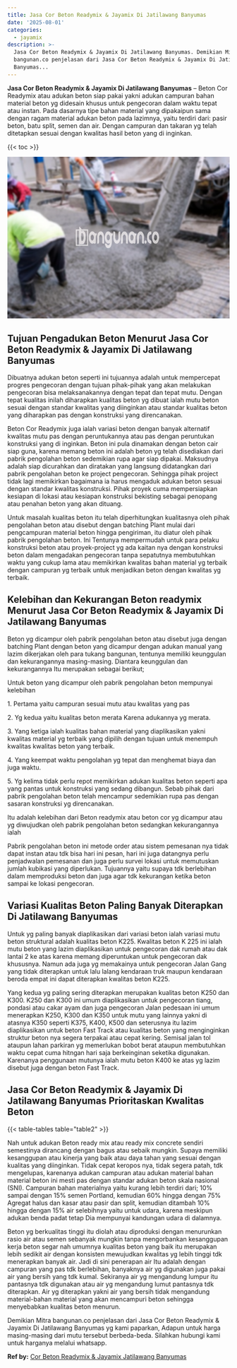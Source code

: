 ```yaml
---
title: Jasa Cor Beton Readymix & Jayamix Di Jatilawang Banyumas
date: '2025-08-01'
categories:
  - jayamix
description: >-
  Jasa Cor Beton Readymix & Jayamix Di Jatilawang Banyumas. Demikian Mitra
  bangunan.co penjelasan dari Jasa Cor Beton Readymix & Jayamix Di Jatilawang
  Banyumas...
---
```


**Jasa Cor Beton Readymix & Jayamix Di Jatilawang Banyumas** – Beton Cor Readymix atau adukan beton siap pakai yakni adukan campuran bahan material beton yg didesain khusus untuk pengecoran dalam waktu tepat atau instan. Pada dasarnya tipe bahan material yang dipakaipun sama dengan ragam material adukan beton pada lazimnya, yaitu terdiri dari: pasir beton, batu split, semen dan air. Dengan campuran dan takaran yg telah ditetapkan sesuai dengan kwalitas hasil beton yang di inginkan.

{{< toc >}}

![Jasa Cor Beton Readymix & Jayamix Di Jatilawang Banyumas](/images/jasa-cor-readymix-60.png)

## Tujuan Pengadukan Beton Menurut Jasa Cor Beton Readymix & Jayamix Di Jatilawang Banyumas

Dibuatnya adukan beton seperti ini tujuannya adalah untuk mempercepat progres pengecoran dengan tujuan pihak-pihak yang akan melakukan pengecoran bisa melaksanakannya dengan tepat dan tepat mutu. Dengan tepat kualitas inilah diharapkan kualitas beton yg dibuat ialah mutu beton sesuai dengan standar kwalitas yang diinginkan atau standar kualitas beton yang diharapkan pas dengan konstruksi yang direncanakan.

Beton Cor Readymix juga ialah variasi beton dengan banyak alternatif kwalitas mutu pas dengan peruntukannya atau pas dengan peruntukan konstruksi yang di inginkan. Beton ini pula dinamakan dengan beton cair siap guna, karena memang beton ini adalah beton yg telah disediakan dari pabrik pengolahan beton sedemikian rupa agar siap dipakai. Maksudnya adalah siap dicurahkan dan diratakan yang langsung didatangkan dari pabrik pengolahan beton ke project pengecoran. Sehingga pihak project tidak lagi memikirkan bagaimana ia harus mengaduk adukan beton sesuai dengan standar kwalitas konstruksi. Pihak proyek cuma mempersiapkan kesiapan di lokasi atau kesiapan konstruksi bekisting sebagai penopang atau penahan beton yang akan dituang.

Untuk masalah kualitas beton itu telah diperhitungkan kualitasnya oleh pihak pengolahan beton atau disebut dengan batching Plant mulai dari pengcampuran material beton hingga pengiriman, itu diatur oleh pihak pabrik pengolahan beton. Ini Tentunya mempermudah untuk para pelaku konstruksi beton atau proyek-project yg ada kaitan nya dengan konstruksi beton dalam mengadakan pengecoran tanpa sepatutnya membutuhkan waktu yang cukup lama atau memikirkan kwalitas bahan material yg terbaik dengan campuran yg terbaik untuk menjadikan beton dengan kwalitas yg terbaik.

## Kelebihan dan Kekurangan Beton readymix Menurut Jasa Cor Beton Readymix & Jayamix Di Jatilawang Banyumas

Beton yg dicampur oleh pabrik pengolahan beton atau disebut juga dengan batching Plant dengan beton yang dicampur dengan adukan manual yang lazim dikerjakan oleh para tukang bangunan, tentunya memiliki keunggulan dan kekurangannya masing-masing. Diantara keunggulan dan kekurangannya Itu merupakan sebagai berikut;

Untuk beton yang dicampur oleh pabrik pengolahan beton mempunyai kelebihan

1\. Pertama yaitu campuran sesuai mutu atau kwalitas yang pas

2\. Yg kedua yaitu kualitas beton merata Karena adukannya yg merata.

3\. Yang ketiga ialah kualitas bahan material yang diaplikasikan yakni kwalitas material yg terbaik yang dipilih dengan tujuan untuk menempuh kwalitas kwalitas beton yang terbaik.

4\. Yang keempat waktu pengolahan yg tepat dan menghemat biaya dan juga waktu.

5\. Yg kelima tidak perlu repot memikirkan adukan kualitas beton seperti apa yang pantas untuk konstruksi yang sedang dibangun. Sebab pihak dari pabrik pengolahan beton telah mencampur sedemikian rupa pas dengan sasaran konstruksi yg direncanakan.

Itu adalah kelebihan dari Beton readymix atau beton cor yg dicampur atau yg diwujudkan oleh pabrik pengolahan beton sedangkan kekurangannya ialah

Pabrik pengolahan beton ini metode order atau sistem pemesanan nya tidak dapat instan atau tdk bisa hari ini pesan, hari ini juga datangnya perlu penjadwalan pemesanan dan juga perlu survei lokasi untuk memutuskan jumlah kubikasi yang diperlukan. Tujuannya yaitu supaya tdk berlebihan dalam memproduksi beton dan juga agar tdk kekurangan ketika beton sampai ke lokasi pengecoran.

## Variasi Kualitas Beton Paling Banyak Diterapkan Di Jatilawang Banyumas

Untuk yg paling banyak diaplikasikan dari variasi beton ialah variasi mutu beton struktural adalah kualitas beton K225. Kwalitas beton K 225 ini ialah mutu beton yang lazim diaplikasikan untuk pengecoran dak rumah atau dak lantai 2 ke atas karena memang diperuntukan untuk pengecoran dak khususnya. Namun ada juga yg memakainya untuk pengecoran Jalan Gang yang tidak diterapkan untuk lalu lalang kendaraan truk maupun kendaraan beroda empat ini dapat diterapkan kwalitas beton K225.

Yang kedua yg paling sering diterapkan merupakan kualitas beton K250 dan K300. K250 dan K300 ini umum diaplikasikan untuk pengecoran tiang, pondasi atau cakar ayam dan juga pengecoran Jalan pedesaan ini umum menerapkan K250, K300 dan K350 untuk mutu yang lainnya yakni di atasnya K350 seperti K375, K400, K500 dan seterusnya itu lazim diaplikasikan untuk beton Fast Track atau kualitas beton yang menginginkan struktur beton nya segera terpakai atau cepat kering. Semisal jalan tol ataupun lahan parkiran yg memerlukan bobot berat ataupun membutuhkan waktu cepat cuma hitngan hari saja berkeinginan seketika digunakan. Karenanya penggunaan mutunya ialah mutu beton K400 ke atas yg lazim disebut juga dengan beton Fast Track.

## Jasa Cor Beton Readymix & Jayamix Di Jatilawang Banyumas Prioritaskan Kwalitas Beton

{{< table-tables table="table2" >}}

Nah untuk adukan Beton ready mix atau ready mix concrete sendiri semestinya dirancang dengan bagus atau sebaik mungkin. Supaya memiliki kesanggupan atau kinerja yang baik atau daya tahan yang sesuai dengan kualitas yang diinginkan. Tidak cepat keropos nya, tidak segera patah, tdk mengelupas, karenanya adukan campuran atau adukan material bahan material beton ini mesti pas dengan standar adukan beton skala nasional (SNI). Campuran bahan materialnya yaitu kurang lebih terdiri dari; 10% sampai dengan 15% semen Portland, kemudian 60% hingga dengan 75% Agregat halus dan kasar atau pasir dan split, kemudian ditambah 10% hingga dengan 15% air selebihnya yaitu untuk udara, karena meskipun adukan benda padat tetap Dia mempunyai kandungan udara di dalamnya.

Beton yg berkualitas tinggi itu diolah atau diproduksi dengan menurunkan rasio air atau semen sebanyak mungkin tanpa mengorbankan kesanggupan kerja beton segar nah umumnya kualitas beton yang baik itu merupakan lebih sedikit air dengan konsisten mewujudkan kwalitas yg lebih tinggi tdk menerapkan banyak air. Jadi di sini penerapan air Itu adalah dengan campuran yang pas tdk berlebihan, banyaknya air yg digunakan juga pakai air yang bersih yang tdk kumal. Sekiranya air yg mengandung lumpur itu pantasnya tdk digunakan atau air yg mengandung lumut pantasnya tdk diterapkan. Air yg diterapkan yakni air yang bersih tidak mengandung material-bahan material yang akan mencampuri beton sehingga menyebabkan kualitas beton menurun.

Demikian Mitra bangunan.co penjelasan dari Jasa Cor Beton Readymix & Jayamix Di Jatilawang Banyumas yg kami paparkan, Adapun untuk harga masing-masing dari mutu tersebut berbeda-beda. Silahkan hubungi kami untuk harganya melalui whatsapp.

**Ref by:** [Cor Beton Readymix & Jayamix Jatilawang Banyumas](https://id.wikipedia.org/wiki/Cor)

